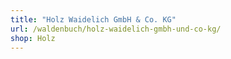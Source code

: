 ```yaml
---
title: "Holz Waidelich GmbH & Co. KG"
url: /waldenbuch/holz-waidelich-gmbh-und-co-kg/
shop: Holz
---
```


